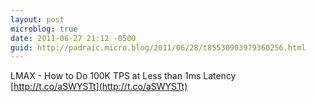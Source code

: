 ```yaml
---
layout: post
microblog: true
date: 2011-06-27 21:12 -0500
guid: http://padraic.micro.blog/2011/06/28/t85530903979360256.html
---
```

LMAX - How to Do 100K TPS at Less than 1ms Latency [http://t.co/aSWYSTt](http://t.co/aSWYSTt)
